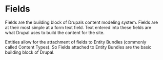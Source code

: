 # Fields

Fields are the building block of Drupals content modeling system. Fields are at their most simple at a form text field. Text entered into these fields are what Drupal uses to build the content for the site.

Entities allow for the attachment of fields to Entity Bundles \(commonly called Content Types\). So Fields attached to Entity Bundles are the basic building block of Drupal.



